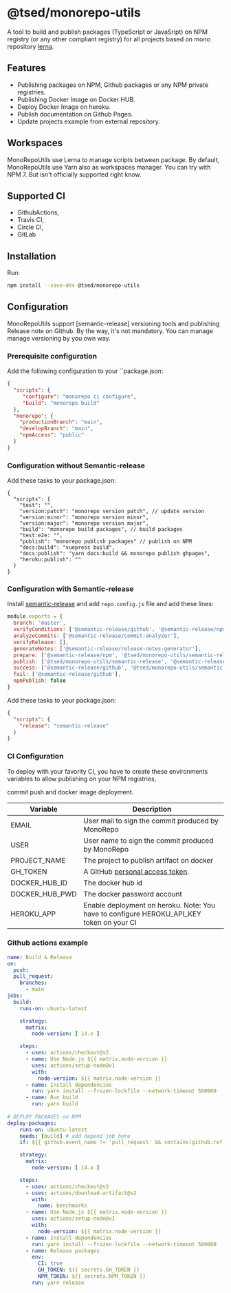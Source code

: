 # @tsed/monorepo-utils

A tool to build and publish packages (TypeScript or JavaSript) on NPM registry (or any other compliant registry) for all projects based on 
mono repository [lerna](https://lerna.js.org/).

## Features

- Publishing packages on NPM, Github packages or any NPM private registries.
- Publishing Docker Image on Docker HUB.
- Deploy Docker Image on heroku.
- Publish documentation on Github Pages.
- Update projects example from external repository.

## Workspaces

MonoRepoUtils use Lerna to manage scripts between package. By default, MonoRepoUtils use Yarn also as workspaces manager.
You can try with NPM 7. But isn't officially supported right know.

## Supported CI

- GithubActions,
- Travis CI, 
- Circle CI,
- GitLab

## Installation

Run:
```bash
npm install --save-dev @tsed/monorepo-utils
```

## Configuration

MonoRepoUtils support [semantic-release] versioning tools and publishing Release note on Github. By the way, it's not mandatory. You can manage manage versioning 
by you own way.

### Prerequisite configuration

Add the following configuration to your ``package.json:

```json
{
  "scripts": {
     "configure": "monorepo ci configure",
     "build": "monorepo build"
  }, 
  "monorepo": {
    "productionBranch": "main",
    "developBranch": "main",
    "npmAccess": "public"
  }
}
```

### Configuration without Semantic-release

Add these tasks to your package.json:

```
{
  "scripts": {
    "test": "",
    "version:patch": "monorepo version patch", // update version
    "version:minor": "monorepo version minor",
    "version:major": "monorepo version major",
    "build": "monorepo build packages", // build packages
    "test:e2e: "",
    "publish": "monorepo publish packages" // publish on NPM
    "docs:build": "vuepress build",
    "docs:publish": "yarn docs:build && monorepo publish ghpages",
    "heroku:publish": ""
  }
}
```

### Configuration with Semantic-release

Install [semantic-release](https://github.com/semantic-release/semantic-release) and add `repo.config.js` file and add these lines:

```javascript
module.exports = {
  branch: 'master',
  verifyConditions: ['@semantic-release/github', '@semantic-release/npm', '@tsed/monorepo-utils/semantic-release'],
  analyzeCommits: ['@semantic-release/commit-analyzer'],
  verifyRelease: [],
  generateNotes: ['@semantic-release/release-notes-generator'],
  prepare: ['@semantic-release/npm', '@tsed/monorepo-utils/semantic-release'],
  publish: ['@tsed/monorepo-utils/semantic-release', '@semantic-release/github'],
  success: ['@semantic-release/github', '@tsed/monorepo-utils/semantic-release'],
  fail: ['@semantic-release/github'],
  npmPublish: false
}
```

Add these tasks to your package.json:

```json
{
  "scripts": {
    "release": "semantic-release"
  }
}
```

### CI Configuration

To deploy with your favority CI, you have to create these environments variables
to allow publishing on your NPM registries,  

commit push and docker image deployment. 

Variable | Description
---|---
EMAIL | User mail to sign the commit produced by MonoRepo
USER | User name to sign the commit produced by MonoRepo
PROJECT_NAME | The project to publish artifact on docker
GH_TOKEN | A GitHub [personal access token](https://help.github.com/articles/creating-a-personal-access-token-for-the-command-line).
DOCKER_HUB_ID | The docker hub id
DOCKER_HUB_PWD | The docker password account
HEROKU_APP | Enable deployment on heroku. Note: You have to configure HEROKU_API_KEY token on your CI

### Github actions example

```yaml
name: Build & Release
on:
  push:
  pull_request:
    branches:
      - main
jobs:     
  build:
    runs-on: ubuntu-latest

    strategy:
      matrix:
        node-version: [ 14.x ]

    steps:
      - uses: actions/checkout@v2
      - name: Use Node.js ${{ matrix.node-version }}
        uses: actions/setup-node@v1
        with:
          node-version: ${{ matrix.node-version }}
      - name: Install dependencies
        run: yarn install --frozen-lockfile --network-timeout 500000
      - name: Run build
        run: yarn build
        
# DEPLOY PACKAGES on NPM
deploy-packages:
    runs-on: ubuntu-latest
    needs: [build] # add depend job here
    if: ${{ github.event_name != 'pull_request' && contains(github.ref, 'production') }}

    strategy:
      matrix:
        node-version: [ 14.x ]

    steps:
      - uses: actions/checkout@v2
      - uses: actions/download-artifact@v2
        with:
          name: benchmarks
      - name: Use Node.js ${{ matrix.node-version }}
        uses: actions/setup-node@v1
        with:
          node-version: ${{ matrix.node-version }}
      - name: Install dependencies
        run: yarn install --frozen-lockfile --network-timeout 500000
      - name: Release packages
        env:
          CI: true
          GH_TOKEN: ${{ secrets.GH_TOKEN }}
          NPM_TOKEN: ${{ secrets.NPM_TOKEN }}
        run: yarn release
```
